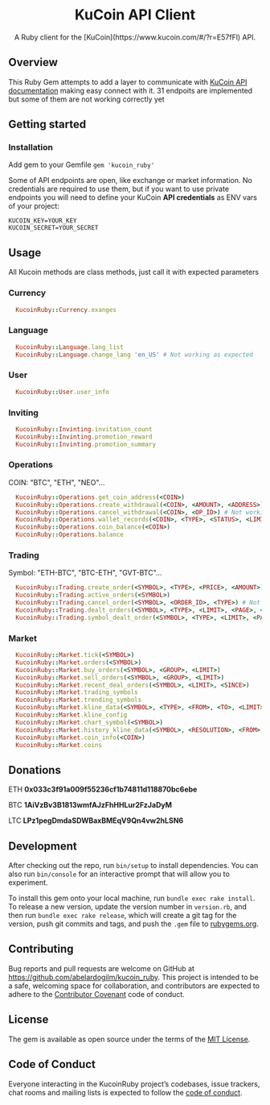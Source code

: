 <h1 align="center">KuCoin API Client</h1>

<p align="center">
  A Ruby client for the [KuCoin](https://www.kucoin.com/#/?r=E57fFl) API.
</p>

## Overview

This Ruby Gem attempts to add a layer to communicate with [KuCoin API documentation](http://docs.kucoinapidocs.apiary.io/) making easy connect with it. 31 endpoits are implemented but some of them
are not working correctly yet

## Getting started

### Installation

Add gem to your Gemfile
`gem 'kucoin_ruby'`

Some of API endpoints are open, like exchange or market information.
No credentials are required to use them, but if you want to use private endpoints
you will need to define your KuCoin **API credentials** as ENV vars of your project:

```
KUCOIN_KEY=YOUR_KEY
KUCOIN_SECRET=YOUR_SECRET
```

## Usage

All Kucoin methods are class methods, just call it with expected parameters

### Currency

```ruby
  KucoinRuby::Currency.exanges
```

### Language

```ruby
  KucoinRuby::Language.lang_list
  KucoinRuby::Language.change_lang 'en_US' # Not working as expected
```

### User

```ruby
  KucoinRuby::User.user_info
```

### Inviting

```ruby
  KucoinRuby::Invinting.invitation_count
  KucoinRuby::Invinting.promotion_reward
  KucoinRuby::Invinting.promotion_summary
```

### Operations

COIN: "BTC", "ETH", "NEO"...

```ruby
  KucoinRuby::Operations.get_coin_address(<COIN>)
  KucoinRuby::Operations.create_withdrawal(<COIN>, <AMOUNT>, <ADDRESS>) # Not working as expected
  KucoinRuby::Operations.cancel_withdrawal(<COIN>, <OP_ID>) # Not working as expected
  KucoinRuby::Operations.wallet_records(<COIN>, <TYPE>, <STATUS>, <LIMIT>, <PAGE>) # Not working as expected
  KucoinRuby::Operations.coin_balance(<COIN>)
  KucoinRuby::Operations.balance
```

### Trading

Symbol: "ETH-BTC", "BTC-ETH", "GVT-BTC"...

```ruby
  KucoinRuby::Trading.create_order(<SYMBOL>, <TYPE>, <PRICE>, <AMOUNT>) # Not tested yet
  KucoinRuby::Trading.active_orders(<SYMBOL>)
  KucoinRuby::Trading.cancel_order(<SYMBOL>, <ORDER_ID>, <TYPE>) # Not tested yet
  KucoinRuby::Trading.dealt_orders(<SYMBOL>, <TYPE>, <LIMIT>, <PAGE>, <SINCE>, <BEFORE>)
  KucoinRuby::Trading.symbol_dealt_order(<SYMBOL>, <TYPE>, <LIMIT>, <PAGE>)
```

### Market

```ruby
  KucoinRuby::Market.tick(<SYMBOL>)
  KucoinRuby::Market.orders(<SYMBOL>)
  KucoinRuby::Market.buy_orders(<SYMBOL>, <GROUP>, <LIMIT>)
  KucoinRuby::Market.sell_orders(<SYMBOL>, <GROUP>, <LIMIT>)
  KucoinRuby::Market.recent_deal_orders(<SYMBOL>, <LIMIT>, <SINCE>)
  KucoinRuby::Market.trading_symbols
  KucoinRuby::Market.trending_symbols
  KucoinRuby::Market.kline_data(<SYMBOL>, <TYPE>, <FROM>, <TO>, <LIMIT>)
  KucoinRuby::Market.kline_config
  KucoinRuby::Market.chart_symbol(<SYMBOL>)
  KucoinRuby::Market.history_kline_data(<SYMBOL>, <RESOLUTION>, <FROM>, <TO>)
  KucoinRuby::Market.coin_info(<COIN>)
  KucoinRuby::Market.coins

```

## Donations

ETH **0x033c3f91a009f55236cf1b74811d118870bc6ebe**

BTC **1AiVzBv3B1813wmfAJzFhHHLur2FzJaDyM**

LTC **LPz1pegDmdaSDWBaxBMEqV9Qn4vw2hLSN6**

## Development

After checking out the repo, run `bin/setup` to install dependencies. You can also run `bin/console` for an interactive prompt that will allow you to experiment.

To install this gem onto your local machine, run `bundle exec rake install`. To release a new version, update the version number in `version.rb`, and then run `bundle exec rake release`, which will create a git tag for the version, push git commits and tags, and push the `.gem` file to [rubygems.org](https://rubygems.org).

## Contributing

Bug reports and pull requests are welcome on GitHub at https://github.com/abelardogilm/kucoin_ruby. This project is intended to be a safe, welcoming space for collaboration, and contributors are expected to adhere to the [Contributor Covenant](http://contributor-covenant.org) code of conduct.

## License

The gem is available as open source under the terms of the [MIT License](https://opensource.org/licenses/MIT).

## Code of Conduct

Everyone interacting in the KucoinRuby project’s codebases, issue trackers, chat rooms and mailing lists is expected to follow the [code of conduct](https://github.com/abelardogilm/kucoin_ruby/blob/master/CODE_OF_CONDUCT.md).
